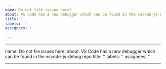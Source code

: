 ```yaml
---
name: Do not file issues here!
about: VS Code has a new debugger which can be found in the vscode-js-debug repo
title: ''
labels: ''
assignees: ''

---
```


---
name: Do not file issues here!
about: VS Code has a new debugger which can be found in the vscode-js-debug repo
title: ''
labels: ''
assignees: ''

---

<!--

**Please read:**

By default, the debug adapter from https://github.com/microsoft/vscode-js-debug is now used for Node debugging in VS Code. 

Please file your issue at https://github.com/microsoft/vscode-js-debug/issues

This repo should only be used for high-severity issues involving the old Node debugger (when the `debug.javascript.usePreview` setting is disabled).

-->
